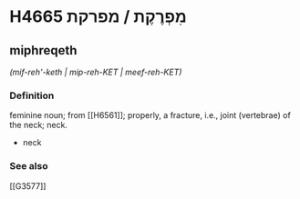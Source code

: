 # H4665 מִפְרֶקֶת / מפרקת

## miphreqeth

_(mif-reh'-keth | mip-reh-KET | meef-reh-KET)_

### Definition

feminine noun; from [[H6561]]; properly, a fracture, i.e., joint (vertebrae) of the neck; neck.

- neck
### See also

[[G3577]]

